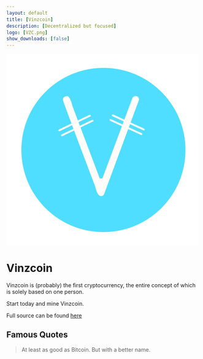 ```yaml
---
layout: default
title: [Vinzcoin]
description: [Decentralized but focused]
logo: [VZC.png]
show_downloads: [false]
---
```



![Vinzcoin](VZC.png)

# Vinzcoin

Vinzcoin is (probably) the first cryptocurrency, the entire concept of which is solely based on one person. 

Start today and mine Vinzcoin.

Full source can be found [here](https://github.com/vinzcoin/vinzcoin)


## Famous Quotes

> At least as good as Bitcoin. 
> But with a better name.

